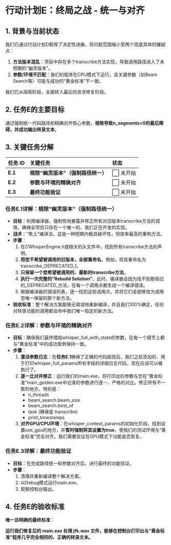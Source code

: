 # **行动计划E：终局之战 \- 统一与对齐**

## **1\. 背景与当前状态**

我们已通过行动计划D取得了决定性进展，将问题范围缩小至两个高度具体的嫌疑点：

1. **方法版本混乱**：项目中存在多个transcribe方法实现，导致调用路径进入了未预期的“幽灵版本”。  
2. **参数/环境不匹配**：我们的程序在CPU模式下运行，且关键参数（如Beam Search等）可能与成功的“黄金标准”不一致。

我们已从探索阶段，全面转入最后的攻坚修复阶段。

## **2\. 任务E的主要目标**

通过强制统一代码路径和精确对齐核心参数，**根除导致n\_segments=0的最后障碍，并成功输出转录文本**。

## **3\. 关键任务分解**

| 任务 ID | 关键任务 | 状态 |
| :---- | :---- | :---- |
| **E.1** | **根除“幽灵版本”（强制路径统一）** | ⬜ 未开始 |
| **E.2** | **参数与环境的精确对齐** | ⬜ 未开始 |
| **E.3** | **最终功能验证** | ⬜ 未开始 |

### **任务E.1详解：根除“幽灵版本”（强制路径统一）**

* **目标**：利用编译器，强制性地暴露并修正所有对旧版本transcribe方法的调用，确保全项目只存在一个唯一的、我们正在开发的实现。  
* **战术**：“焦土”编译法。这是一种短期内极具破坏性，但效率最高的重构方法。  
* **步骤**：  
  1. 在CWhisperEngine.h或相关的头文件中，找到所有transcribe方法的声明。  
  2. **将您不希望被调用的旧版本，全部重命名**。例如，将其重命名为 transcribe\_DEPRECATED\_1。  
  3. **只保留一个您希望被调用的、最新的transcribe方法**。  
  4. **执行一次完整的“Rebuild Solution”**。此时，编译器会因为找不到那些旧的\_DEPRECATED\_方法，在每一个调用点都生成一个编译错误。  
  5. 根据编译器的错误列表，逐一找到这些调用点，并将它们全部修改为调用您唯一保留的那个新方法。  
* **验收标准**：整个解决方案能够无错误地重新编译，并且我们100%确定，任何对转录功能的调用都会命中我们唯一指定的新方法。

### **任务E.2详解：参数与环境的精确对齐**

* **目标**：确保我们最终喂给whisper\_full\_with\_state的参数，在每一个细节上都与“黄金标准”中的成功案例保持一致。  
* **步骤**：  
  1. **激活参数日志**：在**任务E.1**确保了正确的代码路径后，我们之前添加的、用于打印whisper\_full\_params所有字段的详细日志代码，现在应该可以被执行了。  
  2. **逐一比对并修正**：运行我们的main.exe，将打印出的参数与您在“黄金标准”main\_golden.exe中记录的参数进行逐一、严格的对比。修正所有不一致的地方，特别是：  
     * n\_threads  
     * beam\_search.beam\_size  
     * beam\_search.best\_of  
     * task (确保是 transcribe)  
     * print\_timestamps  
  3. **对齐GPU/CPU环境**：在whisper\_context\_params的初始化阶段，找到设置use\_gpu的地方，并**暂时强制将其设置为true**，使我们的测试环境与“黄金标准”完全对齐。我们需要验证在GPU模式下功能是否恢复。

### **任务E.3详解：最终功能验证**

* **目标**：在完成路径统一和参数对齐后，进行最终的功能验证。  
* **步骤**：  
  1. 清理并重新编译整个解决方案。  
  2. 以Debug模式运行main.exe。  
  3. 观察控制台输出。

## **4\. 任务E的验收标准**

**唯一且明确的最终标准**：

**运行我们修复后的 main.exe 处理 jfk.wav 文件，能够在控制台打印出与“黄金标准”程序几乎完全相同的、正确的转录文本。**